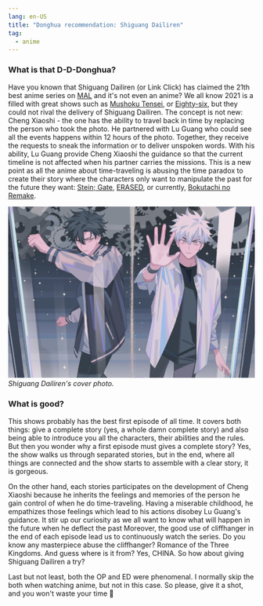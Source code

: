 ```yaml
---
lang: en-US
title: "Donghua recommendation: Shiguang Dailiren"
tag:
  - anime
---
```


### What is that D-D-Donghua?

Have you known that Shiguang Dailiren (or Link Click) has claimed the 21th best anime
series on [MAL](https://myanimelist.net/anime/44074/Shiguang_Dailiren) and it's not
even an anime? We all know 2021 is a filled with great shows such as
[Mushoku Tensei](https://myanimelist.net/anime/39535/Mushoku_Tensei__Isekai_Ittara_Honki_Dasu),
or [Eighty-six](https://myanimelist.net/anime/41457/86), but they could not rival the delivery of Shiguang Dailiren. The concept is not new: Cheng Xiaoshi - the one has the ability to travel back in time by replacing the person who took the photo. He partnered
with Lu Guang who could see all the events happens within 12 hours of the photo. Together,
they receive the requests to sneak the information or to deliver unspoken words. With his
ability, Lu Guang provide Cheng Xiaoshi the guidance so that the current timeline is not
affected when his partner carries the missions. This is a new point as all the anime about
time-traveling is abusing the time paradox to create their story where the characters only
want to manipulate the past for the future they want:
[Stein; Gate](https://myanimelist.net/anime/9253/Steins_Gate),
[ERASED](https://myanimelist.net/anime/31043/Boku_dake_ga_Inai_Machi), or currently, [Bokutachi no Remake](https://myanimelist.net/manga/117032/Bokutachi_no_Remake).

![Link Click](/assets/img/shiguang-dailiren/link_click.jpg)
*Shiguang Dailiren's cover photo.*

### What is good?

This shows probably has the best first episode of all time. It covers both things: give
a complete story (yes, a whole damn complete story) and also being able to introduce
you all the characters, their abilities and the rules. But then you wonder why a first
episode must gives a complete story? Yes, the show walks us through separated stories,
but in the end, where all things are connected and the show starts to assemble with a
clear story, it is gorgeous.

On the other hand, each stories participates on the development of Cheng Xiaoshi because
he inherits the feelings and memories of the person he gain control of when he do
time-traveling. Having a miserable childhood, he empathizes those feelings which lead to
his actions disobey Lu Guang's guidance. It stir up our curiosity as we all want to know
what will happen in the future when he deflect the past Moreover, the good use of
cliffhanger in the end of each episode lead us to continuously watch the series. Do you
know any masterpiece abuse the cliffhanger? Romance of the Three Kingdoms. And guess
where is it from? Yes, CHINA. So how about giving Shiguang Dailiren a try?

Last but not least, both the OP and ED were phenomenal. I normally skip the both when
watching anime, but not in this case. So please, give it a shot, and you won't waste
your time 😤
